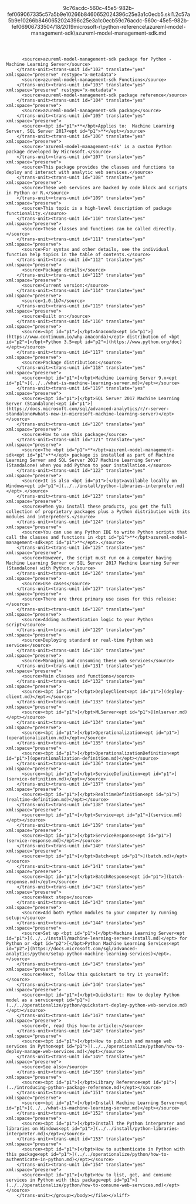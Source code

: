 <?xml version="1.0"?><xliff version="1.2" xmlns="urn:oasis:names:tc:xliff:document:1.2" xmlns:xsi="http://www.w3.org/2001/XMLSchema-instance" xsi:schemaLocation="urn:oasis:names:tc:xliff:document:1.2 xliff-core-1.2-transitional.xsd"><file datatype="xml" original="azureml-model-management-sdk.md" source-language="en-US" target-language="en-US"><header><tool tool-id="mdxliff" tool-name="mdxliff" tool-version="1.0-d1654b2" tool-company="Microsoft" /><xliffext:skl_file_name xmlns:xliffext="urn:microsoft:content:schema:xliffextensions">9c76acdc-560c-45e5-982b-fef069067335c57a5b9e10266b8460652024396c25e3a1c0ecb5.skl</xliffext:skl_file_name><xliffext:version xmlns:xliffext="urn:microsoft:content:schema:xliffextensions">1.2</xliffext:version><xliffext:ms.openlocfilehash xmlns:xliffext="urn:microsoft:content:schema:xliffextensions">c57a5b9e10266b8460652024396c25e3a1c0ecb5</xliffext:ms.openlocfilehash><xliffext:ms.sourcegitcommit xmlns:xliffext="urn:microsoft:content:schema:xliffextensions">9c76acdc-560c-45e5-982b-fef069067335</xliffext:ms.sourcegitcommit><xliffext:ms.lasthandoff xmlns:xliffext="urn:microsoft:content:schema:xliffextensions">04/18/2019</xliffext:ms.lasthandoff><xliffext:ms.openlocfilepath xmlns:xliffext="urn:microsoft:content:schema:xliffextensions">microsoft-r\python-reference\azureml-model-management-sdk\azureml-model-management-sdk.md</xliffext:ms.openlocfilepath></header><body><group id="content" extype="content"><trans-unit id="101" translate="yes" xml:space="preserve" restype="x-metadata">
          <source>azureml-model-management-sdk package for Python - Machine Learning Server</source>
        </trans-unit><trans-unit id="102" translate="yes" xml:space="preserve" restype="x-metadata">
          <source>azureml-model-management-sdk Functions</source>
        </trans-unit><trans-unit id="103" translate="yes" xml:space="preserve" restype="x-metadata">
          <source>azureml-model-management-sdk package reference</source>
        </trans-unit><trans-unit id="104" translate="yes" xml:space="preserve">
          <source>azureml-model-management-sdk package</source>
        </trans-unit><trans-unit id="105" translate="yes" xml:space="preserve">
          <source><bpt id="p1">**</bpt>Applies to:  Machine Learning Server, SQL Server 2017<ept id="p1">**</ept></source>
        </trans-unit><trans-unit id="106" translate="yes" xml:space="preserve">
          <source>'azureml-model-management-sdk' is a custom Python package developed by Microsoft.</source>
        </trans-unit><trans-unit id="107" translate="yes" xml:space="preserve">
          <source>This package provides the classes and functions to deploy and interact with analytic web services.</source>
        </trans-unit><trans-unit id="108" translate="yes" xml:space="preserve">
          <source>These web services are backed by code block and scripts in Python or R.</source>
        </trans-unit><trans-unit id="109" translate="yes" xml:space="preserve">
          <source>This topic is a high-level description of package functionality.</source>
        </trans-unit><trans-unit id="110" translate="yes" xml:space="preserve">
          <source>These classes and functions can be called directly.</source>
        </trans-unit><trans-unit id="111" translate="yes" xml:space="preserve">
          <source>For syntax and other details, see the individual function help topics in the table of contents.</source>
        </trans-unit><trans-unit id="112" translate="yes" xml:space="preserve">
          <source>Package details</source>
        </trans-unit><trans-unit id="113" translate="yes" xml:space="preserve">
          <source>Current version:</source>
        </trans-unit><trans-unit id="114" translate="yes" xml:space="preserve">
          <source>1.0.1b7</source>
        </trans-unit><trans-unit id="115" translate="yes" xml:space="preserve">
          <source>Built on:</source>
        </trans-unit><trans-unit id="116" translate="yes" xml:space="preserve">
          <source><bpt id="p1">[</bpt>Anaconda<ept id="p1">](https://www.continuum.io/why-anaconda)</ept> distribution of <bpt id="p2">[</bpt>Python 3.5<ept id="p2">](https://www.python.org/doc)</ept></source>
        </trans-unit><trans-unit id="117" translate="yes" xml:space="preserve">
          <source>Package distribution:</source>
        </trans-unit><trans-unit id="118" translate="yes" xml:space="preserve">
          <source><bpt id="p1">[</bpt>Machine Learning Server 9.x<ept id="p1">](../../what-is-machine-learning-server.md)</ept></source>
        </trans-unit><trans-unit id="119" translate="yes" xml:space="preserve">
          <source><bpt id="p1">[</bpt>SQL Server 2017 Machine Learning Server (Standalone)<ept id="p1">](https://docs.microsoft.com/sql/advanced-analytics/r/r-server-standalone#whats-new-in-microsoft-machine-learning-server)</ept></source>
        </trans-unit><trans-unit id="120" translate="yes" xml:space="preserve">
          <source>How to use this package</source>
        </trans-unit><trans-unit id="121" translate="yes" xml:space="preserve">
          <source>The <bpt id="p1">**</bpt>azureml-model-management-sdk<ept id="p1">**</ept> package is installed as part of Machine Learning Server and SQL Server 2017 Machine Learning Server (Standalone) when you add Python to your installation.</source>
        </trans-unit><trans-unit id="122" translate="yes" xml:space="preserve">
          <source>It is also <bpt id="p1">[</bpt>available locally on Windows<ept id="p1">](../../install/python-libraries-interpreter.md)</ept>.</source>
        </trans-unit><trans-unit id="123" translate="yes" xml:space="preserve">
          <source>When you install these products, you get the full collection of proprietary packages plus a Python distribution with its modules and interpreters.</source>
        </trans-unit><trans-unit id="124" translate="yes" xml:space="preserve">
          <source>You can use any Python IDE to write Python scripts that call the classes and functions in <bpt id="p1">**</bpt>azureml-model-management-sdk<ept id="p1">**</ept>.</source>
        </trans-unit><trans-unit id="125" translate="yes" xml:space="preserve">
          <source>However, the script must run on a computer having Machine Learning Server or SQL Server 2017 Machine Learning Server (Standalone) with Python.</source>
        </trans-unit><trans-unit id="126" translate="yes" xml:space="preserve">
          <source>Use cases</source>
        </trans-unit><trans-unit id="127" translate="yes" xml:space="preserve">
          <source>There are three primary use cases for this release:</source>
        </trans-unit><trans-unit id="128" translate="yes" xml:space="preserve">
          <source>Adding authentication logic to your Python script</source>
        </trans-unit><trans-unit id="129" translate="yes" xml:space="preserve">
          <source>Deploying standard or real-time Python web services</source>
        </trans-unit><trans-unit id="130" translate="yes" xml:space="preserve">
          <source>Managing and consuming these web services</source>
        </trans-unit><trans-unit id="131" translate="yes" xml:space="preserve">
          <source>Main classes and functions</source>
        </trans-unit><trans-unit id="132" translate="yes" xml:space="preserve">
          <source><bpt id="p1">[</bpt>DeployClient<ept id="p1">](deploy-client.md)</ept></source>
        </trans-unit><trans-unit id="133" translate="yes" xml:space="preserve">
          <source><bpt id="p1">[</bpt>MLServer<ept id="p1">](mlserver.md)</ept></source>
        </trans-unit><trans-unit id="134" translate="yes" xml:space="preserve">
          <source><bpt id="p1">[</bpt>Operationalization<ept id="p1">](operationalization.md)</ept></source>
        </trans-unit><trans-unit id="135" translate="yes" xml:space="preserve">
          <source><bpt id="p1">[</bpt>OperationalizationDefinition<ept id="p1">](operationalization-definition.md)</ept></source>
        </trans-unit><trans-unit id="136" translate="yes" xml:space="preserve">
          <source><bpt id="p1">[</bpt>ServiceDefinition<ept id="p1">](service-definition.md)</ept></source>
        </trans-unit><trans-unit id="137" translate="yes" xml:space="preserve">
          <source><bpt id="p1">[</bpt>RealtimeDefinition<ept id="p1">](realtime-definition.md)</ept></source>
        </trans-unit><trans-unit id="138" translate="yes" xml:space="preserve">
          <source><bpt id="p1">[</bpt>Service<ept id="p1">](service.md)</ept></source>
        </trans-unit><trans-unit id="139" translate="yes" xml:space="preserve">
          <source><bpt id="p1">[</bpt>ServiceResponse<ept id="p1">](service-response.md)</ept></source>
        </trans-unit><trans-unit id="140" translate="yes" xml:space="preserve">
          <source><bpt id="p1">[</bpt>Batch<ept id="p1">](batch.md)</ept></source>
        </trans-unit><trans-unit id="141" translate="yes" xml:space="preserve">
          <source><bpt id="p1">[</bpt>BatchResponse<ept id="p1">](batch-response.md)</ept></source>
        </trans-unit><trans-unit id="142" translate="yes" xml:space="preserve">
          <source>Next steps</source>
        </trans-unit><trans-unit id="143" translate="yes" xml:space="preserve">
          <source>Add both Python modules to your computer by running setup:</source>
        </trans-unit><trans-unit id="144" translate="yes" xml:space="preserve">
          <source>Set up <bpt id="p1">[</bpt>Machine Learning Server<ept id="p1">](../../install/machine-learning-server-install.md)</ept> for Python or <bpt id="p2">[</bpt>Python Machine Learning Services<ept id="p2">](https://docs.microsoft.com/sql/advanced-analytics/python/setup-python-machine-learning-services)</ept>.</source>
        </trans-unit><trans-unit id="145" translate="yes" xml:space="preserve">
          <source>Next, follow this quickstart to try it yourself:</source>
        </trans-unit><trans-unit id="146" translate="yes" xml:space="preserve">
          <source><bpt id="p1">[</bpt>Quickstart: How to deploy Python model as a service<ept id="p1">](../../operationalize/python/quickstart-deploy-python-web-service.md)</ept></source>
        </trans-unit><trans-unit id="147" translate="yes" xml:space="preserve">
          <source>Or, read this how-to article:</source>
        </trans-unit><trans-unit id="148" translate="yes" xml:space="preserve">
          <source><bpt id="p1">[</bpt>How to publish and manage web services in Python<ept id="p1">](../../operationalize/python/how-to-deploy-manage-web-services.md)</ept></source>
        </trans-unit><trans-unit id="149" translate="yes" xml:space="preserve">
          <source>See also</source>
        </trans-unit><trans-unit id="150" translate="yes" xml:space="preserve">
          <source><bpt id="p1">[</bpt>Library Reference<ept id="p1">](../introducing-python-package-reference.md)</ept></source>
        </trans-unit><trans-unit id="151" translate="yes" xml:space="preserve">
          <source><bpt id="p1">[</bpt>Install Machine Learning Server<ept id="p1">](../../what-is-machine-learning-server.md)</ept></source>
        </trans-unit><trans-unit id="152" translate="yes" xml:space="preserve">
          <source><bpt id="p1">[</bpt>Install the Python interpreter and libraries on Windows<ept id="p1">](../../install/python-libraries-interpreter.md)</ept></source>
        </trans-unit><trans-unit id="153" translate="yes" xml:space="preserve">
          <source><bpt id="p1">[</bpt>How to authenticate in Python with this package<ept id="p1">](../../operationalize/python/how-to-authenticate-in-python.md)</ept></source>
        </trans-unit><trans-unit id="154" translate="yes" xml:space="preserve">
          <source><bpt id="p1">[</bpt>How to list, get, and consume services in Python with this package<ept id="p1">](../../operationalize/python/how-to-consume-web-services.md)</ept></source>
        </trans-unit></group></body></file></xliff>